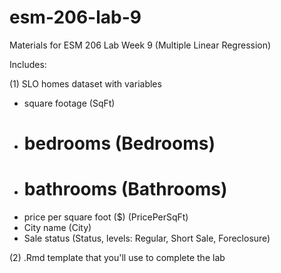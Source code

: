 # esm-206-lab-9
Materials for ESM 206 Lab Week 9 (Multiple Linear Regression)

Includes:

(1) SLO homes dataset with variables

- square footage (SqFt)
- # bedrooms (Bedrooms)
- # bathrooms (Bathrooms)
- price per square foot ($) (PricePerSqFt)
- City name (City)
- Sale status (Status, levels: Regular, Short Sale, Foreclosure)

(2) .Rmd template that you'll use to complete the lab
